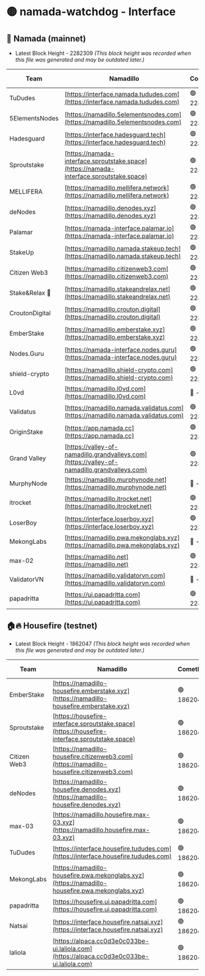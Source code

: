 # 🟡 namada-watchdog - Interface

## 🚀 Namada (mainnet)
- Latest Block Height - 2282309 *(This block height was recorded when this file was generated and may be outdated later.)*

| Team | Namadillo | CometBFT | Indexer | MASP Indexer |
|-|-|-|-|-|
| TuDudes | [https://interface.namada.tududes.com](https://interface.namada.tududes.com) | 🟢 2282293 | 🟢 2282293 | 🟢 2282292 |
| 5ElementsNodes | [https://namadillo.5elementsnodes.com](https://namadillo.5elementsnodes.com) | 🟢 2282293 | 🟢 2282293 | 🟢 2282293 |
| Hadesguard | [https://interface.hadesguard.tech](https://interface.hadesguard.tech) | 🟢 2282294 | 🟢 2282293 | 🟢 2282293 |
| Sproutstake | [https://namada-interface.sproutstake.space](https://namada-interface.sproutstake.space) | 🟢 2282294 | 🟢 2282294 | 🟢 2282294 |
| MELLIFERA | [https://namadillo.mellifera.network](https://namadillo.mellifera.network) | 🟢 2282295 | 🟢 2282295 | 🟢 2282295 |
| deNodes | [https://namadillo.denodes.xyz](https://namadillo.denodes.xyz) | 🟢 2282295 | 🟢 2282295 | 🟢 2282295 |
| Palamar | [https://namada-interface.palamar.io](https://namada-interface.palamar.io) | 🟢 2282296 | 🟢 2282296 | 🟢 2282296 |
| StakeUp | [https://namadillo.namada.stakeup.tech](https://namadillo.namada.stakeup.tech) | 🟢 2282297 | 🟢 2282296 | 🟢 2282296 |
| Citizen Web3 | [https://namadillo.citizenweb3.com](https://namadillo.citizenweb3.com) | 🟢 2282297 | 🟢 2282297 | 🟢 2282297 |
| Stake&Relax 🦥 | [https://namadillo.stakeandrelax.net](https://namadillo.stakeandrelax.net) | 🟢 2282298 | 🟢 2282298 | 🟢 2282297 |
| CroutonDigital | [https://namadillo.crouton.digital](https://namadillo.crouton.digital) | 🟢 2282298 | 🟢 2282298 | 🟢 2282298 |
| EmberStake | [https://namadillo.emberstake.xyz](https://namadillo.emberstake.xyz) | 🟢 2282299 | 🟢 2282299 | 🟢 2282299 |
| Nodes.Guru | [https://namada-interface.nodes.guru](https://namada-interface.nodes.guru) | 🟢 2282299 | 🟢 2282299 | 🟢 2282299 |
| shield-crypto | [https://namadillo.shield-crypto.com](https://namadillo.shield-crypto.com) | 🟢 2282300 | 🟢 2282299 | 🟢 2282300 |
| L0vd | [https://namadillo.l0vd.com](https://namadillo.l0vd.com) | 🔴 - | 🔴 - | 🔴 - |
| Validatus | [https://namadillo.namada.validatus.com](https://namadillo.namada.validatus.com) | 🟢 2282303 | 🔴 2281893 | 🔴 2177377 |
| OriginStake | [https://app.namada.cc](https://app.namada.cc) | 🟢 2282303 | 🟢 2282303 | 🟢 2282303 |
| Grand Valley | [https://valley-of-namadillo.grandvalleys.com](https://valley-of-namadillo.grandvalleys.com) | 🟢 2282303 | 🟢 2282303 | 🟢 2282303 |
| MurphyNode | [https://namadillo.murphynode.net](https://namadillo.murphynode.net) | 🔴 - | 🔴 - | 🔴 - |
| itrocket | [https://namadillo.itrocket.net](https://namadillo.itrocket.net) | 🟢 2282305 | 🟢 2282305 | 🟢 2282305 |
| LoserBoy | [https://interface.loserboy.xyz](https://interface.loserboy.xyz) | 🟢 2282306 | 🟢 2282306 | 🟢 2282305 |
| MekongLabs | [https://namadillo.pwa.mekonglabs.xyz](https://namadillo.pwa.mekonglabs.xyz) | 🔴 - | 🔴 - | 🔴 - |
| max-02 | [https://namadillo.net](https://namadillo.net) | 🟢 2282307 | 🟢 2282306 | 🟢 2282306 |
| ValidatorVN | [https://namadillo.validatorvn.com](https://namadillo.validatorvn.com) | 🔴 - | 🔴 - | 🔴 - |
| papadritta | [https://ui.papadritta.com](https://ui.papadritta.com) | 🟢 2282309 | 🟢 2282309 | 🟢 2282309 |

## 🏠🔥 Housefire (testnet)
- Latest Block Height - 1862047 *(This block height was recorded when this file was generated and may be outdated later.)*

| Team | Namadillo | CometBFT | Indexer | MASP Indexer |
|-|-|-|-|-|
| EmberStake | [https://namadillo-housefire.emberstake.xyz](https://namadillo-housefire.emberstake.xyz) | 🟢 1862044 | 🟢 1862044 | 🟢 1862044 |
| Sproutstake | [https://housefire-interface.sproutstake.space](https://housefire-interface.sproutstake.space) | 🟢 1862045 | 🟢 1862045 | 🟢 1862045 |
| Citizen Web3 | [https://namadillo-housefire.citizenweb3.com](https://namadillo-housefire.citizenweb3.com) | 🟢 1862045 | 🟢 1862045 | 🟢 1862045 |
| deNodes | [https://namadillo-housefire.denodes.xyz](https://namadillo-housefire.denodes.xyz) | 🟢 1862045 | 🟢 1862045 | 🟢 1862045 |
| max-03 | [https://namadillo.housefire.max-03.xyz](https://namadillo.housefire.max-03.xyz) | 🟢 1862046 | 🟢 1862046 | 🟢 1862046 |
| TuDudes | [https://interface.housefire.tududes.com](https://interface.housefire.tududes.com) | 🟢 1862046 | 🟢 1862046 | 🟢 1862046 |
| MekongLabs | [https://namadillo-housefire.pwa.mekonglabs.xyz](https://namadillo-housefire.pwa.mekonglabs.xyz) | 🟢 1862046 | 🟢 1862046 | 🟢 1862046 |
| papadritta | [https://housefire.ui.papadritta.com](https://housefire.ui.papadritta.com) | 🟢 1862047 | 🟢 1862047 | 🟢 1862047 |
| Natsai | [https://interface.housefire.natsai.xyz](https://interface.housefire.natsai.xyz) | 🟢 1862047 | 🟢 1862047 | 🟢 1862047 |
| laliola | [https://alpaca.cc0d3e0c033be-ui.laliola.com](https://alpaca.cc0d3e0c033be-ui.laliola.com) | 🟢 1862047 | 🟢 1862047 | 🟢 1862047 |

